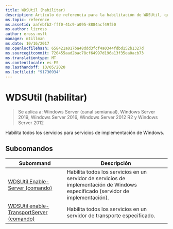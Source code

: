 ```yaml
---
title: WDSUtil (habilitar)
description: Artículo de referencia para la habilitación de WDSUtil, que habilita todos los servicios para servicios de implementación de Windows.
ms.topic: reference
ms.assetid: aafebfb2-fff0-41c9-a095-8884acf49f50
ms.author: lizross
author: eross-msft
manager: mtillman
ms.date: 10/16/2017
ms.openlocfilehash: 658421a017ba48ddd3fcf4a0344fdbd152b1327d
ms.sourcegitcommit: 720455aad2bac78cf64997d196a13f35ea0acb73
ms.translationtype: MT
ms.contentlocale: es-ES
ms.lasthandoff: 10/05/2020
ms.locfileid: "91730934"
---
```

# <a name="wdsutil-enable"></a>WDSUtil (habilitar)

> Se aplica a: Windows Server (canal semianual), Windows Server 2019, Windows Server 2016, Windows Server 2012 R2 y Windows Server 2012

Habilita todos los servicios para servicios de implementación de Windows.

## <a name="subcommands"></a>Subcomandos
|Subommand|Descripción|
|-------|--------|
|[WDSUtil Enable-Server (comando)](wdsutil-enable-server.md)|Habilita todos los servicios en un servidor de servicios de implementación de Windows especificado (servidor de implementación).|
|[WDSUtil enable-TransportServer (comando)](wdsutil-enable-transportserver.md)|Habilita todos los servicios en un servidor de transporte especificado.|
